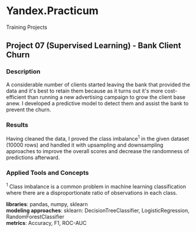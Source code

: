 # Yandex.Practicum
Training Projects

## Project 07 (Supervised Learning) - Bank Client Churn


### Description
A considerable number of clients started leaving the bank that provided the data and it's best to retain them because as it turns out it's more cost-efficient than running a new advertising campaign to grow the client base anew. I developed a predictive model to detect them and assist the bank to prevent the churn.

### Results
Having cleaned the data, I proved the class imbalance<sup>1</sup> in the given dataset (10000 rows) and handled it with upsampling and downsampling approaches to improve the overall scores and decrease the randomness of predictions afterward.

### Applied Tools and Concepts
<sup>1</sup> Class imbalance is a common problem in machine learning classification where there are a disproportionate ratio of observations in each class.

**libraries**: pandas, numpy, sklearn \
**modeling approaches**: sklearn: DecisionTreeClassifier, LogisticRegression, RandomForestClassifier \
**metrics**: Accuracy, F1, ROC-AUC
